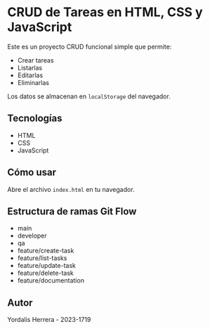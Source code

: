 # CRUD de Tareas en HTML, CSS y JavaScript

Este es un proyecto CRUD funcional simple que permite:
- Crear tareas
- Listarlas
- Editarlas
- Eliminarlas

Los datos se almacenan en `localStorage` del navegador.

## Tecnologías
- HTML
- CSS
- JavaScript

## Cómo usar
Abre el archivo `index.html` en tu navegador.

## Estructura de ramas Git Flow
- main
- developer
- qa
- feature/create-task
- feature/list-tasks
- feature/update-task
- feature/delete-task
- feature/documentation

## Autor
Yordalis Herrera - 2023-1719
